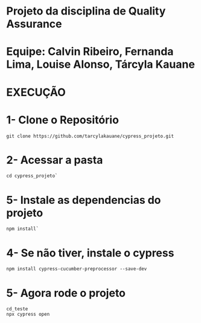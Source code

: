# Projeto da disciplina de Quality Assurance
# Equipe: Calvin Ribeiro, Fernanda Lima, Louise Alonso, Tárcyla Kauane

# EXECUÇÃO
# 1- Clone o Repositório

```
git clone https://github.com/tarcylakauane/cypress_projeto.git
```

# 2- Acessar a pasta

```
cd cypress_projeto`
```

# 5- Instale as dependencias do projeto

```
npm install`
```

# 4- Se não tiver, instale o cypress

```
npm install cypress-cucumber-preprocessor --save-dev
```

# 5- Agora rode o projeto 

```
cd_teste
npx cypress open
